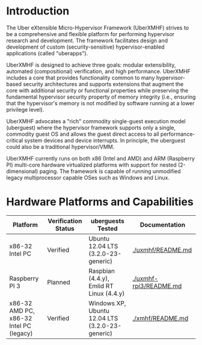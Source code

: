 Introduction
============

The Uber eXtensible Micro-Hypervisor Framework (UberXMHF)
strives to be a comprehensive and flexible platform for performing 
hypervisor research and development. The framework facilitates 
design and development of custom (security-sensitive) hypervisor-enabled 
applications (called "uberapps").

UberXMHF is designed to achieve three goals: modular extensibility,
automated (compositional) verification, and high performance. 
UberXMHF includes a core that provides functionality common to many 
hypervisor-based security architectures and supports extensions that 
augment the core with additional security or functional properties while 
preserving the fundamental hypervisor security property of memory integrity 
(i.e., ensuring that the hypervisor's memory is not modified by 
software running at a lower privilege level).

UberXMHF advocates a "rich" commodity single-guest execution model 
(uberguest) where the hypervisor framework supports only a single, 
commodity guest OS and allows the guest direct access to all 
performance-critical system devices and device interrupts. 
In principle, the uberguest could also be a traditional hypervisor/VMM. 

UberXMHF currently runs on both x86 (Intel and AMD) and ARM (Raspberry PI) 
multi-core hardware virtualized platforms with support for 
nested (2-dimensional) paging. 
The framework is capable of running unmodified legacy multiprocessor 
capable OSes such as Windows and Linux.  

Hardware Platforms and Capabilities
===================================


| Platform 	| Verification Status 	| uberguests Tested	| Documentation |
| --- 		| 	--- 				| 			--- 	| --- 			| 
| x86-32 Intel PC |	Verified			| Ubuntu 12.04 LTS  (3.2.0-23-generic) |  [./uxmhf/README.md](uxmhf/README.md) |
| Raspberry PI 3 |	Planned			| Raspbian (4.4.y), <br> Emlid RT Linux (4.4.y) |  [./uxmhf-rpi3/README.md](uxmhf-rpi3/README.md) |
| x86-32 AMD PC, <br> x86-32 Intel PC (legacy) |	Verified			| Windows XP, <br> Ubuntu 12.04 LTS (3.2.0-23-generic) |  [./xmhf/README.md](xmhf/README.md) |





